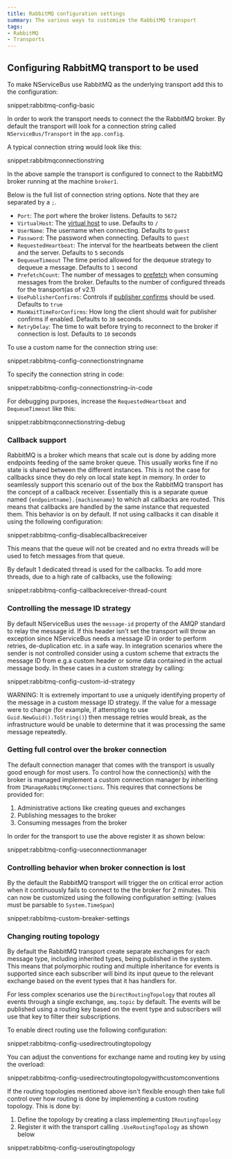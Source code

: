 ```yaml
---
title: RabbitMQ configuration settings
summary: The various ways to customize the RabbitMQ transport
tags:
- RabbitMQ
- Transports
---
```


## Configuring RabbitMQ transport to be used

To make NServiceBus use RabbitMQ as the underlying transport add this to the configuration:

snippet:rabbitmq-config-basic

In order to work the transport needs to connect the the RabbitMQ broker. By default the transport will look for a connection string called `NServiceBus/Transport` in the `app.config`.

A typical connection string would look like this:

snippet:rabbitmqconnectionstring

In the above sample the transport is configured to connect to the RabbitMQ broker running at the machine `broker1`.

Below is the full list of connection string options. Note that they are separated by a `;`.

 * `Port`: The port where the broker listens. Defaults to `5672`
 * `VirtualHost`: The [virtual host](https://www.rabbitmq.com/access-control.html) to use. Defaults to `/`
 * `UserName`: The username when connecting. Defaults to `guest`
 * `Password`: The password when connecting. Defaults to `guest`
 * `RequestedHeartbeat`: The interval for the heartbeats between the client and the server. Defaults to `5` seconds
 * `DequeueTimeout` The time period allowed for the dequeue strategy to dequeue a message. Defaults to `1` second
 * `PrefetchCount`: The number of messages to [prefetch](http://www.rabbitmq.com/consumer-prefetch.html) when consuming messages from the broker. Defaults to the number of configured threads for the transport(as of v2.1)
 * `UsePublisherConfirms`: Controls if [publisher confirms](https://www.rabbitmq.com/confirms.html) should be used. Defaults to `true`
 * `MaxWaitTimeForConfirms`: How long the client should wait for publisher confirms if enabled. Defaults to `30` seconds.
 * `RetryDelay`: The time to wait before trying to reconnect to the broker if connection is lost. Defaults to `10` seconds

To use a custom name for the connection string use:

snippet:rabbitmq-config-connectionstringname

To specify the connection string in code:

snippet:rabbitmq-config-connectionstring-in-code

For debugging purposes, increase the `RequestedHeartbeat` and `DequeueTimeout` like this:

snippet:rabbitmqconnectionstring-debug


### Callback support

RabbitMQ is a broker which means that scale out is done by adding more endpoints feeding of the same broker queue. This usually works fine if no state is shared between the different instances. This is not the case for callbacks since they do rely on local state kept in memory. In order to seamlessly support this scenario out of the box the RabbitMQ transport has the concept of a callback receiver. Essentially this is a separate queue named `{endpointname}.{machinename}` to which all callbacks are routed. This means that callbacks are handled by the same instance that requested them. This behavior is on by default. If not using callbacks it can disable it using the following configuration:

snippet:rabbitmq-config-disablecallbackreceiver

This means that the queue will not be created and no extra threads will be used to fetch messages from that queue.

By default 1 dedicated thread is used for the callbacks. To add more threads, due to a high rate of callbacks, use the following:

snippet:rabbitmq-config-callbackreceiver-thread-count


### Controlling the message ID strategy

By default NServiceBus uses the `message-id` property of the AMQP standard to relay the message id. If this header isn't set the transport will throw an exception since NServiceBus needs a message ID in order to perform retries, de-duplication etc. in a safe way. In integration scenarios where the sender is not controlled consider using a custom scheme that extracts the message ID from e.g.a custom header or some data contained in the actual message body. In these cases in a custom strategy by calling:

snippet:rabbitmq-config-custom-id-strategy

WARNING: It is extremely important to use a uniquely identifying property of the message in a custom message ID strategy. If the value for a message were to change (for example, if attempting to use `Guid.NewGuid().ToString()`) then message retries would break, as the infrastructure would be unable to determine that it was processing the same message repeatedly.


### Getting full control over the broker connection

The default connection manager that comes with the transport is usually good enough for most users. To control how the connection(s) with the broker is managed implement a custom connection manager by inheriting from `IManageRabbitMqConnections`. This requires that connections be provided for:

 1. Administrative actions like creating queues and exchanges
 2. Publishing messages to the broker
 3. Consuming messages from the broker

In order for the transport to use the above register it as shown below:

snippet:rabbitmq-config-useconnectionmanager


### Controlling behavior when broker connection is lost

By the default the RabbitMQ transport will trigger the on critical error action when it continuously fails to connect to the the broker for 2 minutes. This can now be customized using the following configuration setting: (values must be parsable to `System.TimeSpan`)

snippet:rabbitmq-custom-breaker-settings


### Changing routing topology

By default the RabbitMQ transport create separate exchanges for each message type, including inherited types, being published in the system. This means that polymorphic routing and multiple inheritance for events is supported since each subscriber will bind its input queue to the relevant exchange based on the event types that it has handlers for.

For less complex scenarios use the `DirectRoutingTopology` that routes all events through a single exchange, `amq.topic` by default. The events will be published using a routing key based on the event type and subscribers will use that key to filter their subscriptions.

To enable direct routing use the following configuration:

snippet:rabbitmq-config-usedirectroutingtopology

You can adjust the conventions for exchange name and routing key by using the overload:

snippet:rabbitmq-config-usedirectroutingtopologywithcustomconventions

If the routing topologies mentioned above isn't flexible enough then take full control over how routing is done by implementing a custom routing topology. This is done by:

 1. Define the topology by creating a class implementing `IRoutingTopology`
 1. Register it with the transport calling `.UseRoutingTopology` as shown below

snippet:rabbitmq-config-useroutingtopology